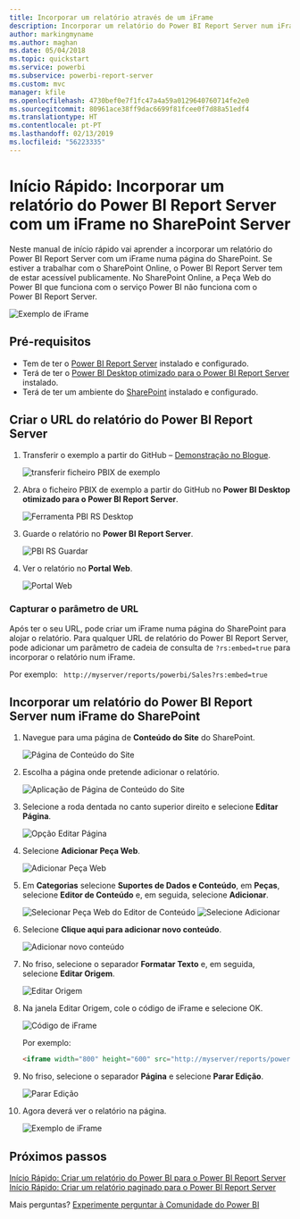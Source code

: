 ```yaml
---
title: Incorporar um relatório através de um iFrame
description: Incorporar um relatório do Power BI Report Server num iFrame no SharePoint Server
author: markingmyname
ms.author: maghan
ms.date: 05/04/2018
ms.topic: quickstart
ms.service: powerbi
ms.subservice: powerbi-report-server
ms.custom: mvc
manager: kfile
ms.openlocfilehash: 4730bef0e7f1fc47a4a59a0129640760714fe2e0
ms.sourcegitcommit: 80961ace38ff9dac6699f81fcee0f7d88a51edf4
ms.translationtype: HT
ms.contentlocale: pt-PT
ms.lasthandoff: 02/13/2019
ms.locfileid: "56223335"
---
```

# <a name="quickstart-embed-a-power-bi-report-server-report-using-an-iframe-in-sharepoint-server"></a>Início Rápido: Incorporar um relatório do Power BI Report Server com um iFrame no SharePoint Server

Neste manual de início rápido vai aprender a incorporar um relatório do Power BI Report Server com um iFrame numa página do SharePoint. Se estiver a trabalhar com o SharePoint Online, o Power BI Report Server tem de estar acessível publicamente. No SharePoint Online, a Peça Web do Power BI que funciona com o serviço Power BI não funciona com o Power BI Report Server. 

![Exemplo de iFrame](media/quickstart-embed/quickstart_embed_01.png)
## <a name="prerequisites"></a>Pré-requisitos
* Tem de ter o [Power BI Report Server](https://powerbi.microsoft.com/report-server/) instalado e configurado.
* Terá de ter o [Power BI Desktop otimizado para o Power BI Report Server](install-powerbi-desktop.md) instalado.
* Terá de ter um ambiente do [SharePoint](https://docs.microsoft.com/sharepoint/install/install) instalado e configurado.

## <a name="creating-the-power-bi-report-server-report-url"></a>Criar o URL do relatório do Power BI Report Server

1. Transferir o exemplo a partir do GitHub – [Demonstração no Blogue](https://github.com/Microsoft/powerbi-desktop-samples).

    ![transferir ficheiro PBIX de exemplo](media/quickstart-embed/quickstart_embed_14.png)

2. Abra o ficheiro PBIX de exemplo a partir do GitHub no **Power BI Desktop otimizado para o Power BI Report Server**.

    ![Ferramenta PBI RS Desktop](media/quickstart-embed/quickstart_embed_02.png)

3. Guarde o relatório no **Power BI Report Server**. 

    ![PBI RS Guardar](media/quickstart-embed/quickstart_embed_03.png)

4. Ver o relatório no **Portal Web**.

    ![Portal Web](media/quickstart-embed/quickstart_embed_04.png)

### <a name="capturing-the-url-parameter"></a>Capturar o parâmetro de URL

Após ter o seu URL, pode criar um iFrame numa página do SharePoint para alojar o relatório. Para qualquer URL de relatório do Power BI Report Server, pode adicionar um parâmetro de cadeia de consulta de `?rs:embed=true` para incorporar o relatório num iFrame. 

   Por exemplo:
    ``` 
    http://myserver/reports/powerbi/Sales?rs:embed=true
    ```
## <a name="embedding-a-power-bi-report-server-report-in-a-sharepoint-iframe"></a>Incorporar um relatório do Power BI Report Server num iFrame do SharePoint

1. Navegue para uma página de **Conteúdo do Site** do SharePoint.

    ![Página de Conteúdo do Site](media/quickstart-embed/quickstart_embed_05.png)

2. Escolha a página onde pretende adicionar o relatório.

    ![Aplicação de Página de Conteúdo do Site](media/quickstart-embed/quickstart_embed_06.png)

3. Selecione a roda dentada no canto superior direito e selecione **Editar Página**.

    ![Opção Editar Página](media/quickstart-embed/quickstart_embed_07.png)

4. Selecione **Adicionar Peça Web**.

    ![Adicionar Peça Web](media/quickstart-embed/quickstart_embed_08.png)

5. Em **Categorias** selecione **Suportes de Dados e Conteúdo**, em **Peças**, selecione **Editor de Conteúdo** e, em seguida, selecione **Adicionar**.

    ![Selecionar Peça Web do Editor de Conteúdo](media/quickstart-embed/quickstart_embed_09.png) ![Selecione Adicionar](media/quickstart-embed/quickstart_embed_091.png)

6. Selecione **Clique aqui para adicionar novo conteúdo**.

    ![Adicionar novo conteúdo](media/quickstart-embed/quickstart_embed_10.png)

7. No friso, selecione o separador **Formatar Texto** e, em seguida, selecione **Editar Origem**.

     ![Editar Origem](media/quickstart-embed/quickstart_embed_11.png)

8. Na janela Editar Origem, cole o código de iFrame e selecione OK.

    ![Código de iFrame](media/quickstart-embed/quickstart_embed_12.png)

     Por exemplo:
     ```html
     <iframe width="800" height="600" src="http://myserver/reports/powerbi/Sales?rs:embed=true" frameborder="0" allowFullScreen="true"></iframe>
     ```

9. No friso, selecione o separador **Página** e selecione **Parar Edição**.

    ![Parar Edição](media/quickstart-embed/quickstart_embed_13.png)

10. Agora deverá ver o relatório na página.

    ![Exemplo de iFrame](media/quickstart-embed/quickstart_embed_01.png)

## <a name="next-steps"></a>Próximos passos

[Início Rápido: Criar um relatório do Power BI para o Power BI Report Server](quickstart-create-powerbi-report.md)  
[Início Rápido: Criar um relatório paginado para o Power BI Report Server](quickstart-create-paginated-report.md)  

Mais perguntas? [Experimente perguntar à Comunidade do Power BI](https://community.powerbi.com/) 